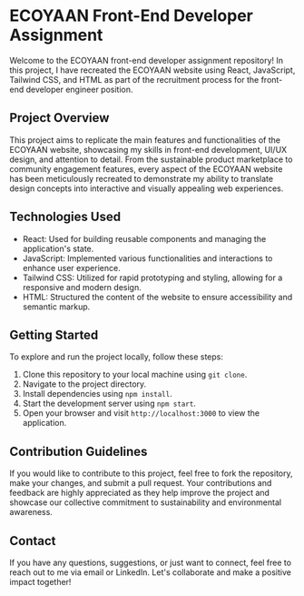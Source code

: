 # ECOYAAN Front-End Developer Assignment

Welcome to the ECOYAAN front-end developer assignment repository! In this project, I have recreated the ECOYAAN website using React, JavaScript, Tailwind CSS, and HTML as part of the recruitment process for the front-end developer engineer position.

## Project Overview

This project aims to replicate the main features and functionalities of the ECOYAAN website, showcasing my skills in front-end development, UI/UX design, and attention to detail. From the sustainable product marketplace to community engagement features, every aspect of the ECOYAAN website has been meticulously recreated to demonstrate my ability to translate design concepts into interactive and visually appealing web experiences.

## Technologies Used

- React: Used for building reusable components and managing the application's state.
- JavaScript: Implemented various functionalities and interactions to enhance user experience.
- Tailwind CSS: Utilized for rapid prototyping and styling, allowing for a responsive and modern design.
- HTML: Structured the content of the website to ensure accessibility and semantic markup.

## Getting Started

To explore and run the project locally, follow these steps:

1. Clone this repository to your local machine using `git clone`.
2. Navigate to the project directory.
3. Install dependencies using `npm install`.
4. Start the development server using `npm start`.
5. Open your browser and visit `http://localhost:3000` to view the application.

## Contribution Guidelines

If you would like to contribute to this project, feel free to fork the repository, make your changes, and submit a pull request. Your contributions and feedback are highly appreciated as they help improve the project and showcase our collective commitment to sustainability and environmental awareness.

## Contact

If you have any questions, suggestions, or just want to connect, feel free to reach out to me via email or LinkedIn. Let's collaborate and make a positive impact together!

